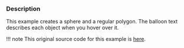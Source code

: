 ### Description

This example creates a sphere and a regular polygon. The balloon text describes each object when you hover over it.

!!! note
    This original source code for this example is [here](https://gitlab.kitware.com/vtk/vtk/blob/395857190c8453508d283958383bc38c9c2999bf/Examples/Widgets/Cxx/BalloonWidget.cxx).
